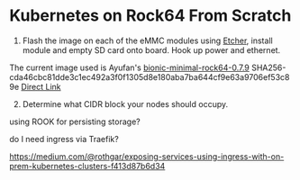 # Kubernetes on Rock64 From Scratch

1) Flash the image on each of the eMMC modules using [Etcher](https://www.balena.io/etcher/), install module and empty SD card onto board. Hook up power and ethernet.

The current image used is Ayufan's [bionic-minimal-rock64-0.7.9](https://github.com/ayufan-rock64/linux-build/releases) SHA256-cda46cbc81dde3c1ec492a3f0f1305d8e180aba7ba644cf9e63a9706ef53c89e [Direct Link](https://github.com/ayufan-rock64/linux-build/releases/download/0.7.9/bionic-minimal-rock64-0.7.9-1067-arm64.img.xz)


2) Determine what CIDR block your nodes should occupy. 











using ROOK for persisting storage?


do I need ingress via Traefik?


https://medium.com/@rothgar/exposing-services-using-ingress-with-on-prem-kubernetes-clusters-f413d87b6d34
